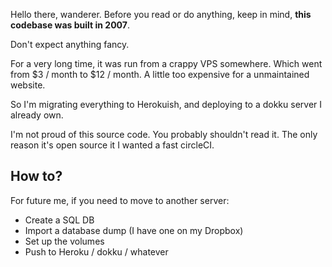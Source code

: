 Hello there, wanderer.
Before you read or do anything, keep in mind, **this codebase was built in 2007**.

Don't expect anything fancy.

For a very long time, it was run from a crappy VPS somewhere. Which went from $3 / month to $12 / month. A little too expensive for a unmaintained website.

So I'm migrating everything to Herokuish, and deploying to a dokku server I already own.

I'm not proud of this source code. You probably shouldn't read it.
The only reason it's open source it I wanted a fast circleCI.

## How to?

For future me, if you need to move to another server:
* Create a SQL DB
* Import a database dump (I have one on my Dropbox)
* Set up the volumes
* Push to Heroku / dokku / whatever
